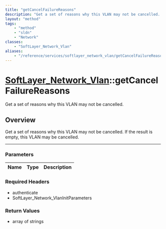 ```yaml
---
title: "getCancelFailureReasons"
description: "Get a set of reasons why this VLAN may not be cancelled. If the result is empty, this VLAN may be cancelled."
layout: "method"
tags:
    - "method"
    - "sldn"
    - "Network"
classes:
    - "SoftLayer_Network_Vlan"
aliases:
    - "/reference/services/softlayer_network_vlan/getCancelFailureReasons"
---
```

# [SoftLayer_Network_Vlan](/reference/services/SoftLayer_Network_Vlan)::getCancelFailureReasons

Get a set of reasons why this VLAN may not be cancelled.


## Overview 
Get a set of reasons why this VLAN may not be cancelled. If the result is empty, this VLAN may be cancelled. 

-----

### Parameters 
|Name | Type | Description |
| --- | --- | --- |


### Required Headers
* authenticate
* SoftLayer_Network_VlanInitParameters


### Return Values
* array of strings




